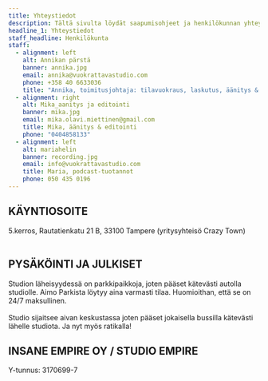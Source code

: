 ```yaml
---
title: Yhteystiedot
description: Tältä sivulta löydät saapumisohjeet ja henkilökunnan yhteystiedot
headline_1: Yhteystiedot
staff_headline: Henkilökunta
staff:
  - alignment: left
    alt: Annikan pärstä
    banner: annika.jpg
    email: annika@vuokrattavastudio.com
    phone: +358 40 6633036
    title: "Annika, toimitusjohtaja: tilavuokraus, laskutus, äänitys & kuvauspalvelut"
  - alignment: right
    alt: Mika_aanitys ja editointi
    banner: mika.jpg
    email: mika.olavi.miettinen@gmail.com
    title: Mika, äänitys & editointi
    phone: "0404858133"
  - alignment: left
    alt: mariahelin
    banner: recording.jpg
    email: info@vuokrattavastudio.com
    title: Maria, podcast-tuotannot
    phone: 050 435 0196
---
```

## KÄYNTIOSOITE

5.kerros, Rautatienkatu 21 B, 33100 Tampere (yritysyhteisö Crazy Town) <br><br>

## PYSÄKÖINTI JA JULKISET

Studion läheisyydessä on parkkipaikkoja, joten pääset kätevästi autolla studiolle. Aimo Parkista löytyy aina varmasti tilaa. Huomioithan, että se on 24/7 maksullinen.\
\
Studio sijaitsee aivan keskustassa joten pääset jokaisella bussilla kätevästi lähelle studiota. Ja nyt myös ratikalla!

## INSANE EMPIRE OY / STUDIO EMPIRE

Y-tunnus: 3170699-7